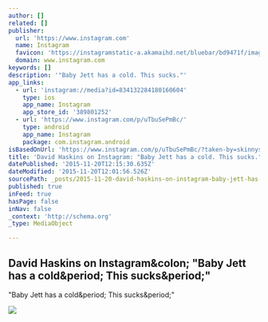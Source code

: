 ```yaml
---
author: []
related: []
publisher:
  url: 'https://www.instagram.com'
  name: Instagram
  favicon: 'https://instagramstatic-a.akamaihd.net/bluebar/bd9471f/images/ico/favicon.ico'
  domain: www.instagram.com
keywords: []
description: '"Baby Jett has a cold. This sucks."'
app_links:
  - url: 'instagram://media?id=834132284180160604'
    type: ios
    app_name: Instagram
    app_store_id: '389801252'
  - url: 'https://www.instagram.com/p/uTbuSePmBc/'
    type: android
    app_name: Instagram
    package: com.instagram.android
isBasedOnUrl: 'https://www.instagram.com/p/uTbuSePmBc/?taken-by=skinnysc'
title: 'David Haskins on Instagram: "Baby Jett has a cold. This sucks."'
datePublished: '2015-11-20T12:15:30.635Z'
dateModified: '2015-11-20T12:01:56.526Z'
sourcePath: _posts/2015-11-20-david-haskins-on-instagram-baby-jett-has-a-cold-this-suck.md
published: true
inFeed: true
hasPage: false
inNav: false
_context: 'http://schema.org'
_type: MediaObject

---
```

<article style=""><h1>David Haskins on Instagram&amp;colon; "Baby Jett has a cold&amp;period; This sucks&amp;period;"</h1><p>"Baby Jett has a cold&amp;period; This sucks&amp;period;"</p><img src="https://scontent.cdninstagram.com/hphotos-xpt1/t51.2885-15/e15/10727694_754899934565460_1067084661_n.jpg" /></article>
